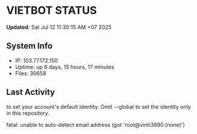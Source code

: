 # VIETBOT STATUS
**Updated**: Sat Jul 12 11:30:15 AM +07 2025

## System Info
- IP: 103.77.172.150
- Uptime: up 6 days, 15 hours, 17 minutes
- Files: 30658

## Last Activity

to set your account's default identity.
Omit --global to set the identity only in this repository.

fatal: unable to auto-detect email address (got 'root@vinh3690.(none)')
